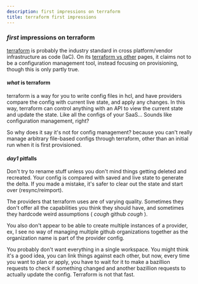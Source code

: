 ```yaml
---
description: first impressions on terraform
title: terraform first impressions
---
```


### _first_ impressions on terraform

[terraform][terraform] is probably the industry standard
in cross platform/vendor infrastructure as code (IaC).
On its [terraform vs other][vs] pages,
it claims not to be a configuration management tool,
instead focusing on provisioning,
though this is only partly true.

#### _what_ is terraform

terraform is a way for you to write config files in hcl,
and have providers compare the config with current live state,
and apply any changes.
In this way, terraform can control anything with an API
to view the current state and update the state.
Like all the configs of your SaaS...
Sounds like configuration management, right?

So why does it say it's not for config management?
because you can't really manage arbitrary file-based configs
through terraform, other than an initial run when it is first provisioned.

#### _day1_ pitfalls

Don't try to rename stuff unless you don't mind things getting deleted and recreated.
Your config is compared with saved and live state to generate the delta.
If you made a mistake, it's safer to clear out the state and start over (resync/reimport).

The providers that terraform uses are of varying quality.
Sometimes they don't offer all the capabilities you think they should have,
and sometimes they hardcode weird assumptions
( _cough_ github _cough_ ).

You also don't appear to be able to create multiple instances of a provider,
ex, I see no way of managing multiple github organizations together
as the organization name is part of the provider config.

You probably don't want everything in a single workspace.
You might think it's a good idea,
you can link things against each other,
but now, every time you want to plan or apply,
you have to wait for it to make a bazillion requests
to check if something changed and another bazillion requests
to actually update the config.
Terraform is not that fast.

[terraform]: https://www.terraform.io/
[vs]: https://www.terraform.io/intro/vs/index.html
